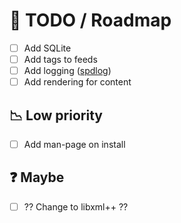 # :page_with_curl: TODO / Roadmap
* [ ] Add SQLite
* [ ] Add tags to feeds
* [ ] Add logging ([spdlog](https://github.com/gabime/spdlog))
* [ ] Add rendering for content

## :chart_with_downwards_trend: Low priority
* [ ] Add man-page on install

## :question: Maybe
* [ ] ?? Change to libxml++ ??

